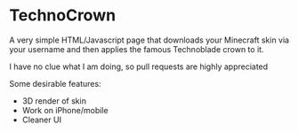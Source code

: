 # TechnoCrown

A very simple HTML/Javascript page that downloads your Minecraft skin via your username and then applies the famous Technoblade crown to it.

I have no clue what I am doing, so pull requests are highly appreciated

Some desirable features:
- 3D render of skin
- Work on iPhone/mobile
- Cleaner UI